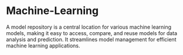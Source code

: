 # Machine-Learning
A model repository is a central location for various machine learning models, making it easy to access, compare, and reuse models for data analysis and prediction. It streamlines model management for efficient machine learning applications.
